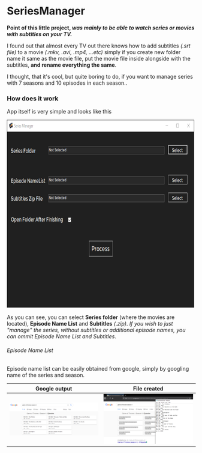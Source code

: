 # SeriesManager

**Point of this little project, _was mainly to be able to watch series or movies with subtitles on your TV._**

I found out that almost every TV out there knows how to add subtitles _(.srt file)_ to a movie _(.mkv, .avi, .mp4, ...etc)_ simply if you create
new folder name it same as the movie file, put the movie file inside alongside with the subtitles, **and rename everything the same**.

I thought, that it's cool, but quite boring to do, if you want to manage series with 7 seasons and 10 episodes in each season..

### How does it work
App itself is very simple and looks like this

<img src="https://github.com/xadam1/SeriesManager/blob/master/resources/main.png" width=500 height=500>

As you can see, you can select **Series folder** (where the movies are located), **Episode Name List** and **Subtitles** _(.zip)_.
_If you wish to just "manage" the series, without subtitles or additional episode names, you can ommit Episode Name List and Subtitles_.

###### Episode Name List
Episode name list can be easily obtained from google, simply by googling name of the series and season.

| Google output            |  File created |
:-------------------------:|:-------------------------:
<img src="https://github.com/xadam1/SeriesManager/blob/master/resources/google_ep.png">  |  <img src="https://github.com/xadam1/SeriesManager/blob/master/resources/file_ep.png">
